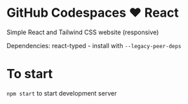# GitHub Codespaces ♥️ React

Simple React and Tailwind CSS website (responsive)

Dependencies: react-typed - install with `--legacy-peer-deps`

# To start

`npm start` to start development server
